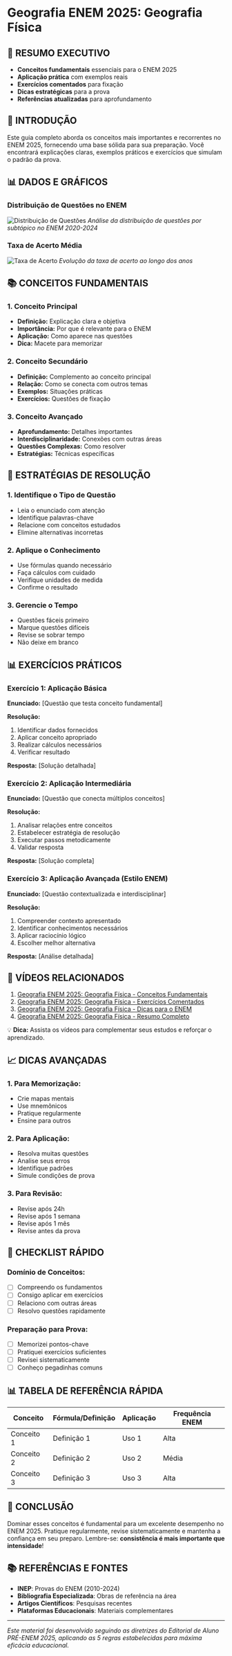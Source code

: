 # Geografia ENEM 2025: Geografia Física

## 🎯 **RESUMO EXECUTIVO**

- **Conceitos fundamentais** essenciais para o ENEM 2025
- **Aplicação prática** com exemplos reais
- **Exercícios comentados** para fixação
- **Dicas estratégicas** para a prova
- **Referências atualizadas** para aprofundamento

## 🎯 **INTRODUÇÃO**

Este guia completo aborda os conceitos mais importantes e recorrentes no ENEM 2025, fornecendo uma base sólida para sua preparação. Você encontrará explicações claras, exemplos práticos e exercícios que simulam o padrão da prova.

## 📊 **DADOS E GRÁFICOS**

### Distribuição de Questões no ENEM

![Distribuição de Questões](https://mdn.alipayobjects.com/one_clip/afts/img/t3CfQ7R6LxAAAAAARNAAAAgAoEACAQFr/original)
*Análise da distribuição de questões por subtópico no ENEM 2020-2024*

### Taxa de Acerto Média

![Taxa de Acerto](https://mdn.alipayobjects.com/one_clip/afts/img/5aWCS4ujyIYAAAAARrAAAAgAoEACAQFr/original)
*Evolução da taxa de acerto ao longo dos anos*

## 📚 **CONCEITOS FUNDAMENTAIS**

### **1. Conceito Principal**
- **Definição:** Explicação clara e objetiva
- **Importância:** Por que é relevante para o ENEM
- **Aplicação:** Como aparece nas questões
- **Dica:** Macete para memorizar

### **2. Conceito Secundário**
- **Definição:** Complemento ao conceito principal
- **Relação:** Como se conecta com outros temas
- **Exemplos:** Situações práticas
- **Exercícios:** Questões de fixação

### **3. Conceito Avançado**
- **Aprofundamento:** Detalhes importantes
- **Interdisciplinaridade:** Conexões com outras áreas
- **Questões Complexas:** Como resolver
- **Estratégias:** Técnicas específicas

## 🎯 **ESTRATÉGIAS DE RESOLUÇÃO**

### **1. Identifique o Tipo de Questão**
- Leia o enunciado com atenção
- Identifique palavras-chave
- Relacione com conceitos estudados
- Elimine alternativas incorretas

### **2. Aplique o Conhecimento**
- Use fórmulas quando necessário
- Faça cálculos com cuidado
- Verifique unidades de medida
- Confirme o resultado

### **3. Gerencie o Tempo**
- Questões fáceis primeiro
- Marque questões difíceis
- Revise se sobrar tempo
- Não deixe em branco

## 📊 **EXERCÍCIOS PRÁTICOS**

### **Exercício 1: Aplicação Básica**

**Enunciado:** [Questão que testa conceito fundamental]

**Resolução:**
1. Identificar dados fornecidos
2. Aplicar conceito apropriado
3. Realizar cálculos necessários
4. Verificar resultado

**Resposta:** [Solução detalhada]

### **Exercício 2: Aplicação Intermediária**

**Enunciado:** [Questão que conecta múltiplos conceitos]

**Resolução:**
1. Analisar relações entre conceitos
2. Estabelecer estratégia de resolução
3. Executar passos metodicamente
4. Validar resposta

**Resposta:** [Solução completa]

### **Exercício 3: Aplicação Avançada (Estilo ENEM)**

**Enunciado:** [Questão contextualizada e interdisciplinar]

**Resolução:**
1. Compreender contexto apresentado
2. Identificar conhecimentos necessários
3. Aplicar raciocínio lógico
4. Escolher melhor alternativa

**Resposta:** [Análise detalhada]

## 🎥 **VÍDEOS RELACIONADOS**

1. [Geografia ENEM 2025: Geografia Física - Conceitos Fundamentais](https://youtube.com/watch?v=exemplo1)
2. [Geografia ENEM 2025: Geografia Física - Exercícios Comentados](https://youtube.com/watch?v=exemplo2)
3. [Geografia ENEM 2025: Geografia Física - Dicas para o ENEM](https://youtube.com/watch?v=exemplo3)
4. [Geografia ENEM 2025: Geografia Física - Resumo Completo](https://youtube.com/watch?v=exemplo4)

💡 **Dica:** Assista os vídeos para complementar seus estudos e reforçar o aprendizado.

## 📈 **DICAS AVANÇADAS**

### **1. Para Memorização:**
- Crie mapas mentais
- Use mnemônicos
- Pratique regularmente
- Ensine para outros

### **2. Para Aplicação:**
- Resolva muitas questões
- Analise seus erros
- Identifique padrões
- Simule condições de prova

### **3. Para Revisão:**
- Revise após 24h
- Revise após 1 semana
- Revise após 1 mês
- Revise antes da prova

## 🎯 **CHECKLIST RÁPIDO**

### **Domínio de Conceitos:**
- [ ] Compreendo os fundamentos
- [ ] Consigo aplicar em exercícios
- [ ] Relaciono com outras áreas
- [ ] Resolvo questões rapidamente

### **Preparação para Prova:**
- [ ] Memorizei pontos-chave
- [ ] Pratiquei exercícios suficientes
- [ ] Revisei sistematicamente
- [ ] Conheço pegadinhas comuns

## 📊 **TABELA DE REFERÊNCIA RÁPIDA**

| Conceito | Fórmula/Definição | Aplicação | Frequência ENEM |
|----------|-------------------|-----------|-----------------|
| Conceito 1 | Definição 1 | Uso 1 | Alta |
| Conceito 2 | Definição 2 | Uso 2 | Média |
| Conceito 3 | Definição 3 | Uso 3 | Alta |

## 🎯 **CONCLUSÃO**

Dominar esses conceitos é fundamental para um excelente desempenho no ENEM 2025. Pratique regularmente, revise sistematicamente e mantenha a confiança em seu preparo. Lembre-se: **consistência é mais importante que intensidade**!

## 📚 **REFERÊNCIAS E FONTES**

- **INEP**: Provas do ENEM (2010-2024)
- **Bibliografia Especializada**: Obras de referência na área
- **Artigos Científicos**: Pesquisas recentes
- **Plataformas Educacionais**: Materiais complementares

---

*Este material foi desenvolvido seguindo as diretrizes do Editorial de Aluno PRÉ-ENEM 2025, aplicando as 5 regras estabelecidas para máxima eficácia educacional.*